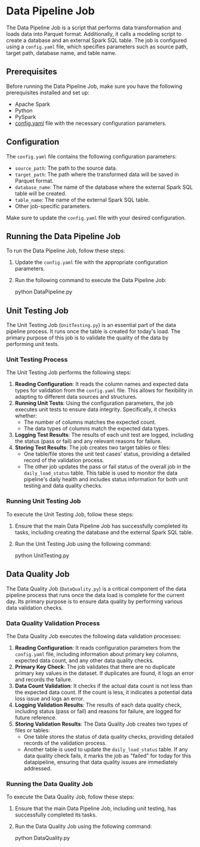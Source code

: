 # Data Pipeline Job

The Data Pipeline Job is a script that performs data transformation and loads data into Parquet format. Additionally, it calls a modeling script to create a database and an external Spark SQL table. The job is configured using a `config.yaml` file, which specifies parameters such as source path, target path, database name, and table name.

## Prerequisites
Before running the Data Pipeline Job, make sure you have the following prerequisites installed and set up:

- Apache Spark
- Python
- PySpark
- [config.yaml](config.yaml) file with the necessary configuration parameters.

## Configuration
The `config.yaml` file contains the following configuration parameters:

- `source_path`: The path to the source data.
- `target_path`: The path where the transformed data will be saved in Parquet format.
- `database_name`: The name of the database where the external Spark SQL table will be created.
- `table_name`: The name of the external Spark SQL table.
- Other job-specific parameters.

Make sure to update the `config.yaml` file with your desired configuration.

## Running the Data Pipeline Job
To run the Data Pipeline Job, follow these steps:
1. Update the `config.yaml` file with the appropriate configuration parameters.
2. Run the following command to execute the Data Pipeline Job:

   python DataPipeline.py


## Unit Testing Job

The Unit Testing Job (`UnitTesting.py`) is an essential part of the data pipeline process. It runs once the table is created for today's load. The primary purpose of this job is to validate the quality of the data by performing unit tests.

### Unit Testing Process

The Unit Testing Job performs the following steps:
1. **Reading Configuration**: It reads the column names and expected data types for validation from the `config.yaml` file. This allows for flexibility in adapting to different data sources and structures.
2. **Running Unit Tests**: Using the configuration parameters, the job executes unit tests to ensure data integrity. Specifically, it checks whether:
   - The number of columns matches the expected count.
   - The data types of columns match the expected data types.
3. **Logging Test Results**: The results of each unit test are logged, including the status (pass or fail) and any relevant reasons for failure.
4. **Storing Test Results**: The job creates two target tables or files:
   - One table/file stores the unit test cases' status, providing a detailed record of the validation process.
   - The other job updates the pass or fail status of the overall job in the `daily_load_status` table. This table is used to monitor the data pipeline's daily health and includes status information for both unit testing and data quality checks.

### Running Unit Testing Job
To execute the Unit Testing Job, follow these steps:
1. Ensure that the main Data Pipeline Job has successfully completed its tasks, including creating the database and the external Spark SQL table.
2. Run the Unit Testing Job using the following command:

   python UnitTesting.py


## Data Quality Job

The Data Quality Job (`DataQuality.py`) is a critical component of the data pipeline process that runs once the data load is complete for the current day. Its primary purpose is to ensure data quality by performing various data validation checks.

### Data Quality Validation Process

The Data Quality Job executes the following data validation processes:
1. **Reading Configuration**: It reads configuration parameters from the `config.yaml` file, including information about primary key columns, expected data count, and any other data quality checks.
2. **Primary Key Check**: The job validates that there are no duplicate primary key values in the dataset. If duplicates are found, it logs an error and records the failure.
3. **Data Count Validation**: It checks if the actual data count is not less than the expected data count. If the count is less, it indicates a potential data loss issue and logs an error.
4. **Logging Validation Results**: The results of each data quality check, including status (pass or fail) and reasons for failure, are logged for future reference.
5. **Storing Validation Results**: The Data Quality Job creates two types of files or tables:
   - One table stores the status of data quality checks, providing detailed records of the validation process.
   - Another table is used to update the `daily_load_status` table. If any data quality check fails, it marks the job as "failed" for today for this datapipeline, ensuring that data quality issues are immediately addressed.

### Running the Data Quality Job
To execute the Data Quality Job, follow these steps:

1. Ensure that the main Data Pipeline Job, including unit testing, has successfully completed its tasks.
2. Run the Data Quality Job using the following command:

   python DataQuality.py

